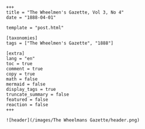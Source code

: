 
    +++
    title = "The Wheelmen's Gazette, Vol 3, No 4"
    date = "1888-04-01"

    template = "post.html"

    [taxonomies]
    tags = ["The Wheelmen's Gazette", "1888"]

    [extra]
    lang = "en"
    toc = true
    comment = true
    copy = true
    math = false
    mermaid = false
    display_tags = true
    truncate_summary = false
    featured = false
    reaction = false
    +++

    ![header](/images/The Wheelmans Gazette/header.png)

    
